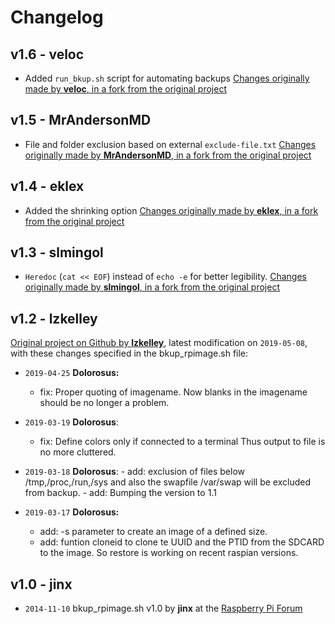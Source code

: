 # Changelog 


## v1.6 - veloc

-  Added `run_bkup.sh` script for automating backups [Changes originally made by **veloc**, in a fork from the original project](https://github.com/veloc/bkup_rpimage)


## v1.5 - MrAndersonMD

-  File and folder exclusion based on external `exclude-file.txt` [Changes originally made by **MrAndersonMD**, in a fork from the original project](https://github.com/MrAndersonMD/bkup_rpimage)

## v1.4 - eklex

-  Added the shrinking option [Changes originally made by **eklex**, in a fork from the original project](https://github.com/eklex/bkup_rpimage)


## v1.3 - slmingol

- `Heredoc` (`cat << EOF`) instead of `echo -e` for better legibility. [Changes originally made by **slmingol**, in a fork from the original project](https://github.com/slmingol/bkup_rpimage)

## v1.2 - lzkelley

[Original project on Github by **lzkelley**](https://github.com/lzkelley/bkup_rpimage), latest modification on `2019-05-08`, with these changes specified in the bkup_rpimage.sh file:

- `2019-04-25` **Dolorosus:**
    - fix: Proper quoting of imagename. Now blanks in the imagename should be no longer a problem.

- `2019-03-19` **Dolorosus**:
    - fix: Define colors only if connected to a terminal
        Thus output to file is no more cluttered.

- `2019-03-18` **Dolorosus**:
      - add: exclusion of files below /tmp,/proc,/run,/sys and also the swapfile /var/swap will be excluded from backup.
      - add: Bumping the version to 1.1

- `2019-03-17` **Dolorosus:**
    - add: -s parameter to create an image of a   defined size.
    - add: funtion cloneid to clone te UUID and the PTID from the SDCARD to the image. So restore is working on recent raspian versions.

## v1.0 - jinx

- `2014-11-10` bkup_rpimage.sh v1.0 by **jinx** at the [Raspberry Pi Forum](https://www.raspberrypi.org/forums/viewtopic.php?p=638345#p638345)


